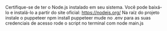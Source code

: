 Certifique-se de ter o Node.js instalado em seu sistema. Você pode baixá-lo e instalá-lo a partir do site oficial: https://nodejs.org/
Na raíz do projeto instale o puppeteer npm install puppeteer
mude no .env para as suas credenciais de acesso
rode o script no terminal com node main.js